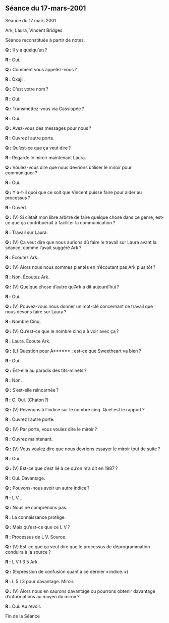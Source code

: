 ## Séance du 17-mars-2001
Séance du 17 mars 2001

Ark, Laura, Vincent Bridges

Séance reconstituée à partir de notes.

**Q :** Il y a quelqu’un ?

**R :** Oui.

**Q :** Comment vous appelez-vous ?

**R :** Oxajil.

**Q :** C’est votre nom ?

**R :** Oui.

**Q :** Transmettez-vous via Cassiopée ?

**R :** Oui.

**Q :** Avez-vous des messages pour nous ?

**R :** Ouvrez l’autre porte.

**Q :** Qu’est-ce que ça veut dire ?

**R :** Regarde le miroir maintenant Laura.

**Q :** Voulez-vous dire que nous devrions utiliser le miroir pour communiquer ?

**R :** Oui.

**Q :** Y a-t-il quoi que ce soit que Vincent puisse faire pour aider au processus ?

**R :** Ouvert.

**Q :** (V) Si c’était mon libre arbitre de faire quelque chose dans ce genre, est-ce que ça contribuerait à faciliter la communication ?

**R :** Travail sur Laura.

**Q :** (V) Ça veut dire que nous aurions dû faire le travail sur Laura avant la séance, comme l’avait suggéré Ark ?

**R :** Écoutez Ark.

**Q :** (V) Alors nous nous sommes plantés en n’écoutant pas Ark plus tôt ?

**R :** Non. Écoutez Ark.

**Q :** (V) Quelque chose d’autre qu’Ark a dit aujourd’hui ?

**R :** Oui.

**Q :** (V) Pouvez-vous nous donner un mot-clé concernant ce travail que nous devons faire sur Laura ?

**R :** Nombre Cinq.

**Q :** (V) Qu’est-ce que le nombre cinq a à voir avec ça ?

**R :** Laura. Écoute Ark.

**Q :** (L) Question pour A****** : est-ce que Sweetheart va bien ?

**R :** Oui.

**Q :** Est-elle au paradis des tits-minets ?

**R :** Non.

**Q :** S’est-elle réincarnée ?

**R :** C. Oui. (Chaton ?)

**Q :** (V) Revenons à l’indice sur le nombre cinq. Quel est le rapport ?

**R :** Ouvrez l’autre porte.

**Q :** (V) Par porte, vous voulez dire le miroir ?

**R :** Ouvrez maintenant.

**Q :** (V) Vous voulez dire que nous devrions essayer le miroir tout de suite ?

**R :** Oui.

**Q :** (V) Est-ce que c’est lié à ce qu’on m’a dit en 1987 ?

**R :** Oui. Davantage.

**Q :** Pouvons-nous avoir un autre indice ?

**R :** L V…

**Q :** Nous ne comprenons pas.

**R :** La connaissance protège.

**Q :** Mais qu’est-ce que ce L V ?

**R :** Processus de L V. Source.

**Q :** (V) Est-ce que ça veut dire que le processus de déprogrammation conduira à la source ?

**R :** L V I 3 5 Ark.

**Q :** (Expression de confusion quant à ce dernier « indice. »)

**R :** L 5 I 3 pour davantage. Miroir.

**Q :** (V) Alors nous en saurons davantage ou pourrons obtenir davantage d’informations au moyen du miroir ?

**R :** Oui. Au revoir.

Fin de la Séance